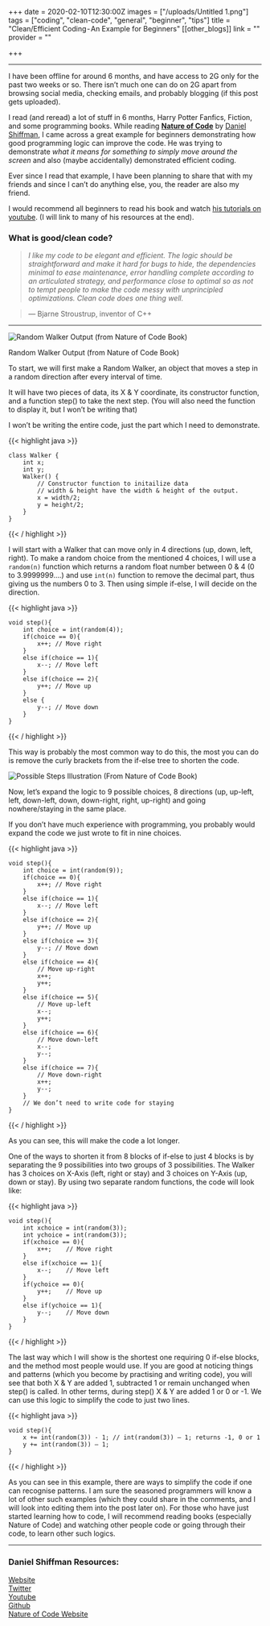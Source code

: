 +++
date = 2020-02-10T12:30:00Z
images = ["/uploads/Untitled 1.png"]
tags = ["coding", "clean-code", "general", "beginner", "tips"]
title = "Clean/Efficient Coding - An Example for Beginners"
[[other_blogs]]
link = ""
provider = ""

+++
***

I have been offline for around 6 months, and have access to 2G only for the past two weeks or so. There isn’t much one can do on 2G apart from browsing social media, checking emails, and probably blogging (if this post gets uploaded).

I read (and reread) a lot of stuff in 6 months, Harry Potter Fanfics, Fiction, and some programming books. While reading [**Nature of Code**](http://natureofcode.com/) by [Daniel Shiffman](https://shiffman.net/), I came across a great example for beginners demonstrating how good programming logic can improve the code. He was trying to demonstrate _what it means for something to simply move around the screen_ and also (maybe accidentally) demonstrated efficient coding.

Ever since I read that example, I have been planning to share that with my friends and since I can’t do anything else, you, the reader are also my friend.

I would recommend all beginners to read his book and watch [his tutorials on youtube](http://youtube.com/shiffman). (I will link to many of his resources at the end).

### What is good/clean code?

> _I like my code to be elegant and efficient. The logic should be straightforward and make it hard for bugs to hide, the dependencies minimal to ease maintenance, error handling complete according to an articulated strategy, and performance close to optimal so as not to tempt people to make the code messy with unprincipled optimizations. Clean code does one thing well._

> _—_ Bjarne Stroustrup, inventor of C++

***

![Random Walker Output (from Nature of Code Book)](https://cdn-images-1.medium.com/max/720/1*57Y3S0NzYeumtr9BsvszEg.jpeg)

Random Walker Output (from Nature of Code Book)

To start, we will first make a Random Walker, an object that moves a step in a random direction after every interval of time.

It will have two pieces of data, its X & Y coordinate, its constructor function, and a function step() to take the next step. (You will also need the function to display it, but I won’t be writing that)

I won’t be writing the entire code, just the part which I need to demonstrate.

{{< highlight java >}}

    class Walker {
    	int x;    
        int y;    
        Walker() {        
        	// Constructor function to initailize data        
        	// width & height have the width & height of the output.        
            x = width/2;        
            y = height/2;    
        }
    }

{{< / highlight >}}

I will start with a Walker that can move only in 4 directions (up, down, left, right). To make a random choice from the mentioned 4 choices, I will use a `random(n)` function which returns a random float number between 0 & 4 (0 to 3.9999999….) and use `int(n)` function to remove the decimal part, thus giving us the numbers 0 to 3. Then using simple if-else, I will decide on the direction.

{{< highlight java >}}

    void step(){    
    	int choice = int(random(4));    
        if(choice == 0){        
        	x++; // Move right    
        }    
        else if(choice == 1){        
        	x--; // Move left    
        }    
        else if(choice == 2){        
        	y++; // Move up    
        }    
        else {        
        	y--; // Move down    
        }
    }

{{< / highlight >}}

This way is probably the most common way to do this, the most you can do is remove the curly brackets from the if-else tree to shorten the code.

![Possible Steps Illustration (From Nature of Code Book)](https://cdn-images-1.medium.com/max/720/1*4Rap81a1hMstF7NN7MlkFg.jpeg "Possible Steps Illustration (From Nature of Code Book)")

Now, let’s expand the logic to 9 possible choices, 8 directions (up, up-left, left, down-left, down, down-right, right, up-right) and going nowhere/staying in the same place.

If you don’t have much experience with programming, you probably would expand the code we just wrote to fit in nine choices.

{{< highlight java >}}

    void step(){    
    	int choice = int(random(9));    
        if(choice == 0){        
        	x++; // Move right    
        }    
        else if(choice == 1){        
        	x--; // Move left    
        }    
        else if(choice == 2){        
        	y++; // Move up    
        }    
        else if(choice == 3){        
        	y--; // Move down    
        }    
        else if(choice == 4){        
        	// Move up-right        
            x++;        
            y++;    
        }    
        else if(choice == 5){
        	// Move up-left 
            x--;       
            y++;    
        }    
        else if(choice == 6){ 
        	// Move down-left       
            x--;        
            y--;    
        }    
        else if(choice == 7){
        	// Move down-right 
            x++;     
            y--;    
        }    
        // We don’t need to write code for staying
    }

{{< / highlight >}}

As you can see, this will make the code a lot longer.

One of the ways to shorten it from 8 blocks of if-else to just 4 blocks is by separating the 9 possibilities into two groups of 3 possibilities. The Walker has 3 choices on X-Axis (left, right or stay) and 3 choices on Y-Axis (up, down or stay). By using two separate random functions, the code will look like:

{{< highlight java >}}

    void step(){    
    	int xchoice = int(random(3));  
        int ychoice = int(random(3));
        if(xchoice == 0){  
        	x++; 	// Move right    
        }    
        else if(xchoice == 1){
        	x--;	// Move left 
        }    
        if(ychoice == 0){
        	y++;	// Move up
        }   
        else if(ychoice == 1){ 
        	y--;	// Move down 
        }
    }

{{< / highlight >}}

The last way which I will show is the shortest one requiring 0 if-else blocks, and the method most people would use. If you are good at noticing things and patterns (which you become by practising and writing code), you will see that both X & Y are added 1, subtracted 1 or remain unchanged when step() is called. In other terms, during step() X & Y are added 1 or 0 or -1. We can use this logic to simplify the code to just two lines.

{{< highlight java >}}

    void step(){
    	x += int(random(3)) - 1; // int(random(3)) — 1; returns -1, 0 or 1    
        y += int(random(3)) — 1;
    }

{{< / highlight >}}

As you can see in this example, there are ways to simplify the code if one can recognise patterns. I am sure the seasoned programmers will know a lot of other such examples (which they could share in the comments, and I will look into editing them into the post later on). For those who have just started learning how to code, I will recommend reading books (especially Nature of Code) and watching other people code or going through their code, to learn other such logics.

***

### **Daniel Shiffman Resources:**

[Website](https://shiffman.net/)  
[Twitter](http://twitter.com/shiffman)  
[Youtube](http://youtube.com/shiffman)  
[Github](http://github.com/shiffman)  
[Nature of Code Website](http://natureofcode.com/)